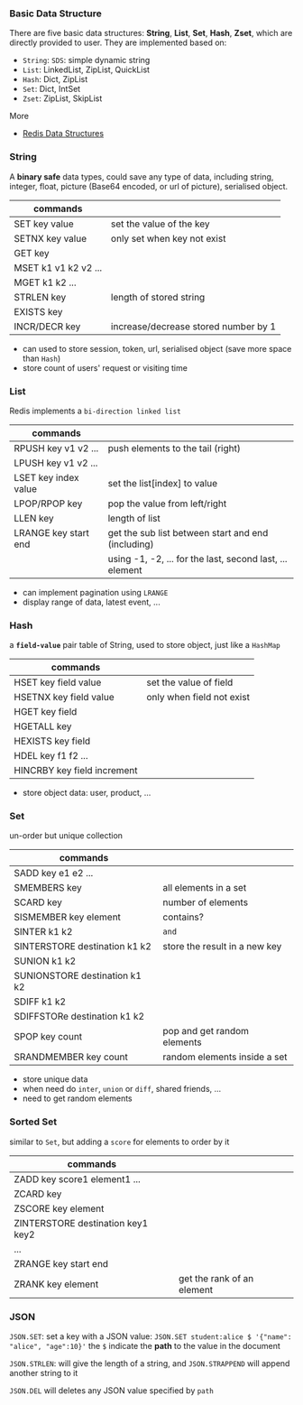 ### Basic Data Structure
There are five basic data structures: **String**, **List**, **Set**, **Hash**, **Zset**, which are directly provided to user. They are implemented based on:
- `String`: `SDS`: simple dynamic string
- `List`: LinkedList, ZipList, QuickList
- `Hash`: Dict, ZipList
- `Set`: Dict, IntSet
- `Zset`: ZipList, SkipList

More
- [Redis Data Structures](https://redis.com/redis-enterprise/data-structures/)

### String
A **binary safe** data types, could save any type of data, including string, integer, float, picture (Base64 encoded, or url of picture), serialised object.

| commands             |                                      |
| -------------------- | ------------------------------------ |
| SET key value        | set the value of the key             |
| SETNX key value      | only set when key not exist          |
| GET key              |                                      |
| MSET k1 v1 k2 v2 ... |                                      |
| MGET k1 k2 ...       |                                      |
| STRLEN key           | length of stored string              |
| EXISTS key           |                                      |
| INCR/DECR key        | increase/decrease stored number by 1 |
- can used to store session, token, url, serialised object (save more space than `Hash`)
- store count of users' request or visiting time

### List
Redis implements a `bi-direction linked list`

| commands             |                                                          |
| -------------------- | -------------------------------------------------------- |
| RPUSH key v1 v2 ...  | push elements to the tail (right)                        |
| LPUSH key v1 v2 ...  |                                                          |
| LSET key index value | set the list\[index] to value                            |
| LPOP/RPOP key        | pop the value from left/right                            |
| LLEN key             | length of list                                           |
| LRANGE key start end | get the sub list between start and end (including)       |
|                      | using -1, -2, ... for the last, second last, ... element |
- can implement pagination using `LRANGE`
- display range of data, latest event, ...

### Hash
a **`field-value`** pair table of String, used to store object, just like a `HashMap`

| commands                    |                           |
| --------------------------- | ------------------------- |
| HSET key field value        | set the value of field    |
| HSETNX key field value      | only when field not exist |
| HGET key field              |                           |
| HGETALL key                 |                           |
| HEXISTS key field           |                           |
| HDEL key f1 f2 ...          |                           |
| HINCRBY key field increment |                           |
- store object data: user, product, ...

### Set
un-order but unique collection

| commands                      |                               |
| ----------------------------- | ----------------------------- |
| SADD key e1 e2 ...            |                               |
| SMEMBERS key                  | all elements in a set         |
| SCARD key                     | number of elements            |
| SISMEMBER key element         | contains?                     |
| SINTER k1 k2                  | `and`                         |
| SINTERSTORE destination k1 k2 | store the result in a new key |
| SUNION k1 k2                  |                               |
| SUNIONSTORE destination k1 k2 |                               |
| SDIFF k1 k2                   |                               |
| SDIFFSTORe destination k1 k2  |                               |
| SPOP key count                | pop and get random elements   |
| SRANDMEMBER key count         | random elements inside a set  |
- store unique data
- when need do `inter`, `union` or `diff`, shared friends, ...
- need to get random elements

### Sorted Set
similar to `Set`, but adding a `score` for elements to order by it

| commands                          |                            |
| --------------------------------- | -------------------------- |
| ZADD key score1 element1 ...      |                            |
| ZCARD key                         |                            |
| ZSCORE key element                |                            |
| ZINTERSTORE destination key1 key2 |                            |
| ...                               |                            |
| ZRANGE key start end              |                            |
| ZRANK key element                 | get the rank of an element |

### JSON
`JSON.SET`: set a key with a JSON value:
	`JSON.SET student:alice $ '{"name": "alice", "age":10}'`
the `$` indicate the **path** to the value in the document

`JSON.STRLEN`: will give the length of a string, and `JSON.STRAPPEND` will append another string to it

`JSON.DEL` will deletes any JSON value specified by `path`

